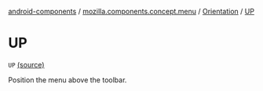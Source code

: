 [android-components](../../index.md) / [mozilla.components.concept.menu](../index.md) / [Orientation](index.md) / [UP](./-u-p.md)

# UP

`UP` [(source)](https://github.com/mozilla-mobile/android-components/blob/master/components/concept/menu/src/main/java/mozilla/components/concept/menu/Orientation.kt#L16)

Position the menu above the toolbar.

